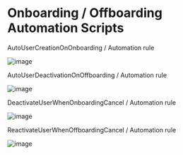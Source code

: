 # Onboarding / Offboarding Automation Scripts

AutoUserCreationOnOnboarding / Automation rule

![image](https://github.com/user-attachments/assets/1814c9f8-43a4-4e48-8f07-f2d0782184d8)

AutoUserDeactivationOnOffboarding / Automation rule

![image](https://github.com/user-attachments/assets/1aafd3a2-3661-4ef7-9773-3a3a49f6ae97)

DeactivateUserWhenOnboardingCancel / Automation rule

![image](https://github.com/user-attachments/assets/f986e394-5877-4b40-8780-51e19795c78e)

ReactivateUserWhenOffboardingCancel / Automation rule

![image](https://github.com/user-attachments/assets/4ff5252d-7007-4fe1-884a-ec6b2b2ce306)

